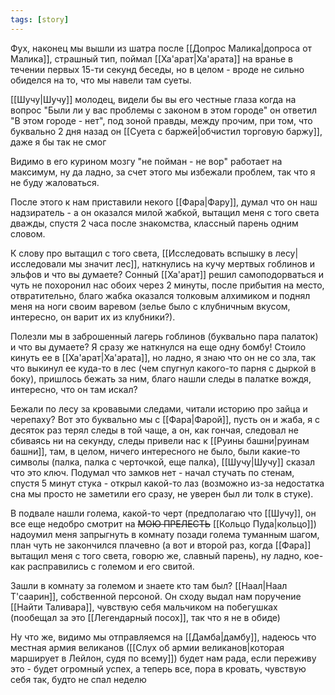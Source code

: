 ```yaml
---
tags: [story]
---
```


Фух, наконец мы вышли из шатра после [[Допрос Малика|допроса от Малика]], страшный тип, поймал [[Ха'арат|Ха'арата]] на вранье в течении первых 15-ти секунд беседы, но в целом - вроде не сильно обиделся на то, что мы навели там суеты.

[[Шучу|Шучу]] молодец, видели бы вы его честные глаза когда на вопрос "Были ли у вас проблемы с законом в этом городе" он ответил "В этом городе - нет", под зоной правды, между прочим, при том, что буквально 2 дня назад он [[Суета с баржей|обчистил торговую баржу]], даже я бы так не смог

Видимо в его курином мозгу "не пойман - не вор" работает на максимум, ну да ладно, за счет этого мы избежали проблем, так что я не буду жаловаться.

После этого к нам приставили некого [[Фара|Фару]], думал что он наш надзиратель - а он оказался милой жабкой, вытащил меня с того света дважды, спустя 2 часа после знакомства, классный парень одним словом.

К слову про вытащил с того света, [[Исследовать вспышку в лесу|исследовали мы значит лес]], наткнулись на кучу мертвых гоблинов и эльфов и что вы думаете? Сонный [[Ха'арат]] решил самоподорваться и чуть не похоронил нас обоих через 2 минуты, после прибытия на место, отвратительно, благо жабка оказался толковым алхимиком и поднял меня на ноги своим варевом (зелье было с клубничным вкусом, интересно, он варит их из клубники?).

Полезли мы в заброшенный лагерь гоблинов (буквально пара палаток) и что вы думаете? Я сразу же наткнулся на еще одну бомбу! Стоило кинуть ее в [[Ха'арат|Ха'арата]], но ладно, я знаю что он не со зла, так что выкинул ее куда-то в лес (чем спугнул какого-то парня с дыркой в боку), пришлось бежать за ним, благо нашли следы в палатке вождя, интересно, что он там искал?

Бежали по лесу за кровавыми следами, читали историю про зайца и черепаху? Вот это буквально мы с [[Фара|Фарой]], пусть он и жаба, я с десяток раз терял следы в той чаще, а он, как гончая, следовал не сбиваясь ни на секунду, следы привели нас к [[Руины башни|руинам башни]], там, в целом, ничего интересного не было, были какие-то символы (палка, палка с черточкой, еще палка), [[Шучу|Шучу]] сказал что это ключ. Подумал что замков нет - начал стучать по стенам, спустя 5 минут стука - открыл какой-то лаз (возможно из-за недостатка сна мы просто не заметили его сразу, не уверен был ли толк в стуке).

В подвале нашли голема, какой-то черт (предполагаю что [[Шучу]], он все еще недобро смотрит на ~~МОЮ ПРЕЛЕСТЬ~~ [[Кольцо Пуда|кольцо]]) надоумил меня запрыгнуть в комнату позади голема туманным шагом, план чуть не закончился плачевно (а вот и второй раз, когда [[Фара]] вытащил меня с того света, говорю же, славный парень), ну ладно, кое-как расправились с големом и его свитой.

Зашли в комнату за големом и знаете кто там был? [[Наал|Наал Т'саарин]], собственной персоной. Он сходу выдал нам поручение [[Найти Таливара]], чувствую себя мальчиком на побегушках (пообещал за это [[Легендарный посох]], так что я не в обиде)

Ну что же, видимо мы отправляемся на [[Дамба|дамбу]], надеюсь что местная армия великанов ([[Слух об армии великанов|которая марширует в Лейлон, судя по всему]]) будет нам рада, если переживу это - будет огромный успех, а теперь все, пора в кровать, чувствую себя так, будто не спал неделю
